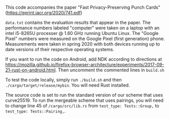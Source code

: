 This code accompanies the paper "Fast Privacy-Preserving Punch Cards" (https://eprint.iacr.org/2020/741.pdf)

`data.txt` contains the evaluation results that appear in the paper. The performance numbers labeled  "computer" were taken on a laptop with an intel i5-8265U processer @ 1.60 GHz running Ubuntu Linux. The "Google Pixel" numbers were measured on the Google Pixel (first generation) phone. Measurements were taken in spring 2020 with both devices running up to date versions of their respective operating systems. 

If you want to run the code on Android, add NDK according to directions at https://mozilla.github.io/firefox-browser-architecture/experiments/2017-09-21-rust-on-android.html. Then uncomment the commented lines in `build.sh`

To test the code locally, simply run `./build.sh` and then `./cargo/target/release/mybin`. You will need Rust installed. 

The source code is set to run the standard version of our scheme that uses curve25519. To run the mergeable scheme that uses pairings, you will need to change line 45 of `/cargo/src/lib.rs` from `test_type: Tests::Group,` to `test_type: Tests::Pairing,`. 
